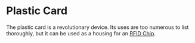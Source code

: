# Plastic Card

The plastic card is a revolutionary device. Its uses are too numerous to list thoroughly, but it can be used as a
 housing for an [RFID Chip].
 
 
[RFID Chip]: /miscellaneous_additions/rfid_chip.md